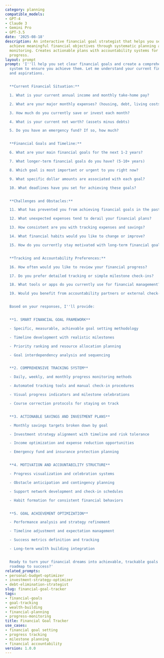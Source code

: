 ```yaml
---
category: planning
compatible_models:
- GPT-4
- Claude 3
- Gemini Pro
- GPT-3.5
date: '2025-08-18'
description: An interactive financial goal strategist that helps you set, track, and
  achieve meaningful financial objectives through systematic planning and progress
  monitoring. Creates actionable plans with accountability systems for sustained financial
  progress.
layout: prompt
prompt: 'I''ll help you set clear financial goals and create a comprehensive tracking
  system to ensure you achieve them. Let me understand your current financial situation
  and aspirations.


  **Current Financial Situation:**

  1. What is your current annual income and monthly take-home pay?

  2. What are your major monthly expenses? (housing, debt, living costs)

  3. How much do you currently save or invest each month?

  4. What is your current net worth? (assets minus debts)

  5. Do you have an emergency fund? If so, how much?


  **Financial Goals and Timeline:**

  6. What are your main financial goals for the next 1-2 years?

  7. What longer-term financial goals do you have? (5-10+ years)

  8. Which goal is most important or urgent to you right now?

  9. What specific dollar amounts are associated with each goal?

  10. What deadlines have you set for achieving these goals?


  **Challenges and Obstacles:**

  11. What has prevented you from achieving financial goals in the past?

  12. What unexpected expenses tend to derail your financial plans?

  13. How consistent are you with tracking expenses and savings?

  14. What financial habits would you like to change or improve?

  15. How do you currently stay motivated with long-term financial goals?


  **Tracking and Accountability Preferences:**

  16. How often would you like to review your financial progress?

  17. Do you prefer detailed tracking or simple milestone check-ins?

  18. What tools or apps do you currently use for financial management?

  19. Would you benefit from accountability partners or external check-ins?


  Based on your responses, I''ll provide:


  **1. SMART FINANCIAL GOAL FRAMEWORK**

  - Specific, measurable, achievable goal setting methodology

  - Timeline development with realistic milestones

  - Priority ranking and resource allocation planning

  - Goal interdependency analysis and sequencing


  **2. COMPREHENSIVE TRACKING SYSTEM**

  - Daily, weekly, and monthly progress monitoring methods

  - Automated tracking tools and manual check-in procedures

  - Visual progress indicators and milestone celebrations

  - Course correction protocols for staying on track


  **3. ACTIONABLE SAVINGS AND INVESTMENT PLANS**

  - Monthly savings targets broken down by goal

  - Investment strategy alignment with timeline and risk tolerance

  - Income optimization and expense reduction opportunities

  - Emergency fund and insurance protection planning


  **4. MOTIVATION AND ACCOUNTABILITY STRUCTURE**

  - Progress visualization and celebration systems

  - Obstacle anticipation and contingency planning

  - Support network development and check-in schedules

  - Habit formation for consistent financial behaviors


  **5. GOAL ACHIEVEMENT OPTIMIZATION**

  - Performance analysis and strategy refinement

  - Timeline adjustment and expectation management

  - Success metrics definition and tracking

  - Long-term wealth building integration


  Ready to turn your financial dreams into achievable, trackable goals with a clear
  roadmap to success?'
related_prompts:
- personal-budget-optimizer
- investment-strategy-optimizer
- debt-elimination-strategist
slug: financial-goal-tracker
tags:
- financial-goals
- goal-tracking
- wealth-building
- financial-planning
- progress-monitoring
title: Financial Goal Tracker
use_cases:
- financial goal setting
- progress tracking
- milestone planning
- financial accountability
version: 1.0.0
---
```

